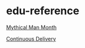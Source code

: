 # edu-reference

[Mythical Man Month](https://en.wikipedia.org/wiki/The_Mythical_Man-Month)

[Continuous Delivery](https://www.continuous-delivery.co.uk/)
